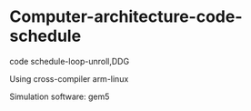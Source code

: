 # Computer-architecture-code-schedule


code schedule-loop-unroll,DDG

Using cross-compiler arm-linux

Simulation software: gem5
